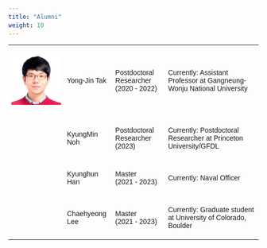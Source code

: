 ```yaml
---
title: "Alumni"
weight: 10
---
```


<style type="text/css">
.tg  {border-collapse:collapse;border-spacing:0;border:none;border-color:#ccc;margin:0px auto;}
.tg td{font-family:Arial, sans-serif;font-size:14px;padding:20px 6px;border-style:solid;border-width:0px;overflow:hidden;word-break:normal;border-color:#ccc;}
.tg th{font-family:Arial, sans-serif;font-size:14px;font-weight:normal;padding:20px 6px;border-style:solid;border-width:0px;overflow:hidden;word-break:normal;border-color:#ccc;}
.tg .tg-44m2{font-weight:bold;font-size:16px;font-family:"Arial Black", Gadget, sans-serif !important;;background-color:#efefef;color:#444444;border-color:#efefef;text-align:center}
.tg .tg-s8ju{font-size:15px;border-color:inherit;text-align:center}
.tg .tg-artz{font-weight:bold;font-size:15px;font-family:"Arial Black", Gadget, sans-serif !important;;background-color:#efefef;color:#444444;border-color:#efefef;text-align:center}
th.tg-sort-header::-moz-selection { background:transparent; }th.tg-sort-header::selection      { background:transparent; }th.tg-sort-header { cursor:pointer; }table th.tg-sort-header:after {  content:'';  float:right;  margin-top:7px;  border-width:0 4px 4px;  border-style:solid;  border-color:#404040 transparent;  visibility:hidden;  }table th.tg-sort-header:hover:after {  visibility:visible;    }table th.tg-sort-desc:after,table th.tg-sort-asc:after,table th.tg-sort-asc:hover:after {  visibility:visible;  opacity:0.4;  }table th.tg-sort-desc:after {  border-bottom:none;  border-width:4px    4px 0;  }@media screen and (max-width: 767px) {.tg {width: auto !important;}.tg col {width: auto !important;}.tg-wrap {overflow-x: auto;-webkit-overflow-scrolling: touch;margin: auto 0px;}}</style>

<!-- CSS only -->
<table class="tg" style="width: 100%">
  <!--caption>Statement Summary</caption>
  <thead>
    <tr>
      <th scope="col">Account</th>
      <th scope="col">Due Date</th>
      <th scope="col">Amount</th>
      <th scope="col">Period</th>
    </tr>
  </thead-->
  <tbody>
    <tr>
      <td style="min-width:100px"><img src="/images/group/yjtak.jpg" width="100px" alt=""></td>
      <td>Yong-Jin Tak</td>
      <td>Postdoctoral Researcher<br>(2020 - 2022)</td>
      <td>Currently: Assistant Professor at Gangneung-Wonju National University</td>
    </tr>
    <tr>
      <td style="min-width:100px"><img src="/images/group/kyungminnoh.png" width="100px" alt=""></td>
      <td>KyungMin Noh</td>
      <td>Postdoctoral Researcher<br>(2023)</td>
      <td>Currently: Postdoctoral Researcher at Princeton University/GFDL</td>
    </tr>
    <tr>
      <td style="min-width:100px"><img src="/images/group/kyunghunhan.png" width="100px" alt=""></td>
      <td>Kyunghun Han</td>
      <td>Master<br>(2021 - 2023)</td>
      <td>Currently: Naval Officer</td>
    </tr>
    <tr>
      <td style="min-width:100px"><img src="/images/group/chlee.jpeg" width="100px" alt=""></td>
      <td>Chaehyeong Lee</td>
      <td>Master<br>(2021 - 2023)</td>
      <td>Currently: Graduate student at University of Colorado, Boulder</td>
    </tr>
    <!--tr>
      <td style="min-width:100px"></td>
      <td>Chohyun Lee</td>
      <td></td>
      <td></td>
    </tr-->
  </tbody>
</table>
